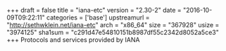 +++
draft = false
title = "iana-etc"
version = "2.30-2"
date = "2016-10-09T09:22:11"
categories = ['base']
upstreamurl = "http://sethwklein.net/iana-etc"
arch = "x86_64"
size = "367928"
usize = "3974125"
sha1sum = "c291d47e54810151b8987df55c2342d8052a5ce3"
+++
Protocols and services provided by IANA